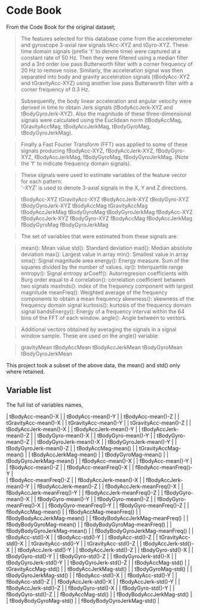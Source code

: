 # Code Book

From the Code Book for the original dataset;

> The features selected for this database come from the accelerometer and gyroscope 3-axial raw signals tAcc-XYZ and tGyro-XYZ. These time domain signals (prefix 't' to denote time) were captured at a constant rate of 50 Hz. Then they were filtered using a median filter and a 3rd order low pass Butterworth filter with a corner frequency of 20 Hz to remove noise. Similarly, the acceleration signal was then separated into body and gravity acceleration signals (tBodyAcc-XYZ and tGravityAcc-XYZ) using another low pass Butterworth filter with a corner frequency of 0.3 Hz. 

> Subsequently, the body linear acceleration and angular velocity were derived in time to obtain Jerk signals (tBodyAccJerk-XYZ and tBodyGyroJerk-XYZ). Also the magnitude of these three-dimensional signals were calculated using the Euclidean norm (tBodyAccMag, tGravityAccMag, tBodyAccJerkMag, tBodyGyroMag, tBodyGyroJerkMag). 

> Finally a Fast Fourier Transform (FFT) was applied to some of these signals producing fBodyAcc-XYZ, fBodyAccJerk-XYZ, fBodyGyro-XYZ, fBodyAccJerkMag, fBodyGyroMag, fBodyGyroJerkMag. (Note the 'f' to indicate frequency domain signals). 

> These signals were used to estimate variables of the feature vector for each pattern:  
>'-XYZ' is used to denote 3-axial signals in the X, Y and Z directions.

> tBodyAcc-XYZ
> tGravityAcc-XYZ
> tBodyAccJerk-XYZ
> tBodyGyro-XYZ
> tBodyGyroJerk-XYZ
> tBodyAccMag
> tGravityAccMag
> tBodyAccJerkMag
> tBodyGyroMag
> tBodyGyroJerkMag
> fBodyAcc-XYZ
> fBodyAccJerk-XYZ
> fBodyGyro-XYZ
> fBodyAccMag
> fBodyAccJerkMag
> fBodyGyroMag
> fBodyGyroJerkMag

> The set of variables that were estimated from these signals are: 

> mean(): Mean value
> std(): Standard deviation
> mad(): Median absolute deviation 
> max(): Largest value in array
> min(): Smallest value in array
> sma(): Signal magnitude area
> energy(): Energy measure. Sum of the squares divided by the number of values. 
> iqr(): Interquartile range 
> entropy(): Signal entropy
> arCoeff(): Autorregresion coefficients with Burg order equal to 4
> correlation(): correlation coefficient between two signals
> maxInds(): index of the frequency component with largest magnitude
> meanFreq(): Weighted average of the frequency components to obtain a mean frequency
> skewness(): skewness of the frequency domain signal 
> kurtosis(): kurtosis of the frequency domain signal 
> bandsEnergy(): Energy of a frequency interval within the 64 bins of the FFT of each window.
> angle(): Angle between to vectors.

> Additional vectors obtained by averaging the signals in a signal window sample. These are used on the angle() variable:

> gravityMean
> tBodyAccMean
> tBodyAccJerkMean
> tBodyGyroMean
> tBodyGyroJerkMean

This project took a subset of the above data, the mean() and std() only where retained.

## Variable list

The full list of variables names,

| tBodyAcc-mean()-X                 | 
| tBodyAcc-mean()-Y                 | 
| tBodyAcc-mean()-Z                 | 
| tGravityAcc-mean()-X              |
| tGravityAcc-mean()-Y              |
| tGravityAcc-mean()-Z              |
| tBodyAccJerk-mean()-X             |
| tBodyAccJerk-mean()-Y             |
| tBodyAccJerk-mean()-Z             |
| tBodyGyro-mean()-X                |
| tBodyGyro-mean()-Y                |
| tBodyGyro-mean()-Z                |
| tBodyGyroJerk-mean()-X            |
| tBodyGyroJerk-mean()-Y            |
| tBodyGyroJerk-mean()-Z            |
| tBodyAccMag-mean()                |
| tGravityAccMag-mean()             |
| tBodyAccJerkMag-mean()            |
| tBodyGyroMag-mean()               |
| tBodyGyroJerkMag-mean()           |
| fBodyAcc-mean()-X                 |
| fBodyAcc-mean()-Y                 |
| fBodyAcc-mean()-Z                 |
| fBodyAcc-meanFreq()-X             |
| fBodyAcc-meanFreq()-Y             |   
| fBodyAcc-meanFreq()-Z             |
| fBodyAccJerk-mean()-X             |
| fBodyAccJerk-mean()-Y             |
| fBodyAccJerk-mean()-Z             |
| fBodyAccJerk-meanFreq()-X         |
| fBodyAccJerk-meanFreq()-Y         |
| fBodyAccJerk-meanFreq()-Z         |
| fBodyGyro-mean()-X                |
| fBodyGyro-mean()-Y                |
| fBodyGyro-mean()-Z                |
| fBodyGyro-meanFreq()-X            |
| fBodyGyro-meanFreq()-Y            |
| fBodyGyro-meanFreq()-Z            |
| fBodyAccMag-mean()                |
| fBodyAccMag-meanFreq()            |
| fBodyBodyAccJerkMag-mean()        |
| fBodyBodyAccJerkMag-meanFreq()    |
| fBodyBodyGyroMag-mean()           |
| fBodyBodyGyroMag-meanFreq()       |
| fBodyBodyGyroJerkMag-mean()       |
| fBodyBodyGyroJerkMag-meanFreq()   |
| tBodyAcc-std()-X                  |
| tBodyAcc-std()-Y                  |
| tBodyAcc-std()-Z                  |
| tGravityAcc-std()-X               |
| tGravityAcc-std()-Y               |
| tGravityAcc-std()-Z               |
| tBodyAccJerk-std()-X              |
| tBodyAccJerk-std()-Y              |
| tBodyAccJerk-std()-Z              |
| tBodyGyro-std()-X                 |
| tBodyGyro-std()-Y                 |
| tBodyGyro-std()-Z                 |
| tBodyGyroJerk-std()-X             |
| tBodyGyroJerk-std()-Y             |
| tBodyGyroJerk-std()-Z             |
| tBodyAccMag-std()                 |
| tGravityAccMag-std()              |
| tBodyAccJerkMag-std()             |
| tBodyGyroMag-std()                |
| tBodyGyroJerkMag-std()            |
| fBodyAcc-std()-X                  |
| fBodyAcc-std()-Y                  |
| fBodyAcc-std()-Z                  |
| fBodyAccJerk-std()-X              |
| fBodyAccJerk-std()-Y              |
| fBodyAccJerk-std()-Z              |
| fBodyGyro-std()-X                 |
| fBodyGyro-std()-Y                 |
| fBodyGyro-std()-Z                 |
| fBodyAccMag-std()                 |
| fBodyBodyAccJerkMag-std()         |
| fBodyBodyGyroMag-std()            |
| fBodyBodyGyroJerkMag-std()        |






